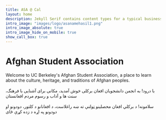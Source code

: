 ```yaml
---
title: ASA @ Cal
layout: home
description: Jekyll Serif contains content types for a typical business website. The theme is fully responsive, blazing fast and artfully illustrated.
intro_image: "images/logo/asanamehasil1.png"
intro_image_absolute: true
intro_image_hide_on_mobile: true
show_call_box: true
---
```


# Afghan Student Association
Welcome to UC Berkeley's Afghan Student Association, a place to learn about the culture, heritage, and traditions of Afghan peoples.
<br /><br />
با درود! به انجمن دانشجویان افغان برکلی خوش آمدید، مکانی برای آشنایی با فرهنگ، سنت ها و آداب و رسوم مردم افغانستان
<br /><br />
سلامونه! د برکلي افغان محصلینو ټولنې ته ښه راغلاست، د افغانانو د کلتور، دودونو او دودونو په اړه د زده کړې ځای

